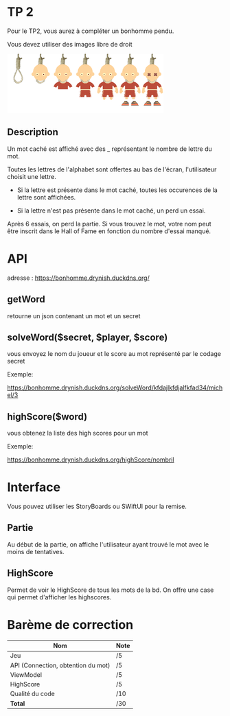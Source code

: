 # TP 2

Pour le TP2, vous aurez à compléter un bonhomme pendu.

Vous devez utiliser des images libre de droit

![](man.png)

## Description
Un mot caché est affiché avec des _ représentant le nombre de lettre du mot.

Toutes les lettres de l'alphabet sont offertes au bas de l'écran, l'utilisateur choisit une lettre.

* Si la lettre est présente dans le mot caché, toutes les occurences de la lettre sont affichées.

* Si la lettre n'est pas présente dans le mot caché, un perd un essai.

Après 6 essais, on perd la partie. Si vous trouvez le mot, votre nom peut être inscrit dans le Hall of Fame en fonction du nombre d'essai manqué.

# API

adresse : https://bonhomme.drynish.duckdns.org/

## getWord

retourne un json contenant un mot et un secret

## solveWord($secret, $player, $score) 

vous envoyez le nom du joueur et le score au mot représenté par le codage secret

Exemple:

https://bonhomme.drynish.duckdns.org/solveWord/kfdajlkfdjalfkfad34/michel/3

## highScore($word)

vous obtenez la liste des high scores pour un mot

Exemple: 

https://bonhomme.drynish.duckdns.org/highScore/nombril

#  Interface

Vous pouvez utiliser les StoryBoards ou SWiftUI pour la remise.

## Partie 

Au début de la partie, on affiche l'utilisateur ayant trouvé le mot avec le moins de tentatives.

## HighScore

Permet de voir le HighScore de tous les mots de la bd. On offre une case qui permet d'afficher les highscores.

# Barème de correction
| Nom                                | Note |
| ---------------------------------- | ---- |
| Jeu                                | /5   |
| API (Connection, obtention du mot) | /5   |
| ViewModel                          | /5   |
| HighScore                          | /5   |
| Qualité du code                    | /10  |
| **Total**                          | /30  |
